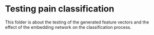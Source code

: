 # Testing pain classification

This folder is about the testing of the generated feature vectors and the effect of the embedding network on the classification process.